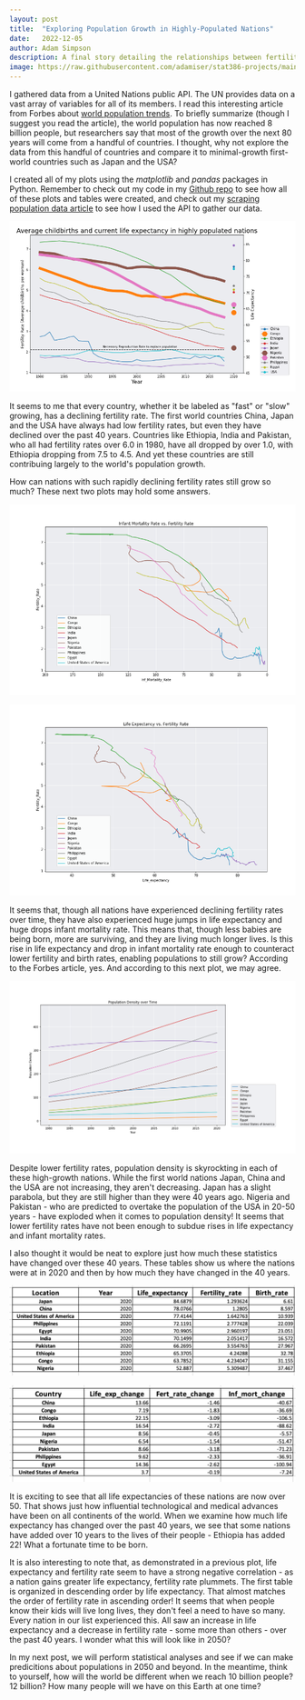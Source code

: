```yaml
---
layout: post
title:  "Exploring Population Growth in Highly-Populated Nations"
date:   2022-12-05
author: Adam Simpson
description: A final story detailing the relationships between fertility rate and life expectancy in some of the world's most populous and high-growth nations.
image: https://raw.githubusercontent.com/adamiser/stat386-projects/main/assets/images/population.jpeg
---
```


I gathered data from a United Nations public API. The UN provides data on a vast array of variables for all of its members. I read this interesting article from Forbes about [world population trends](https://www.forbes.com/sites/roberthart/2022/11/14/worlds-population-reaches-8-billion-this-week-heres-what-you-need-to-know/). To briefly summarize (though I suggest you read the article), the world population has now reached 8 billion people, but researchers say that most of the growth over the next 80 years will come from a handful of countries. I thought, why not explore the data from this handful of countries and compare it to minimal-growth first-world countries such as Japan and the USA? 

I created all of my plots using the *matplotlib* and *pandas* packages in Python. Remember to check out my code in my [Github repo](https://github.com/adamiser/WebScraping) to see how all of these plots and tables were created, and check out my [scraping population data article](https://adamiser.github.io/stat386-projects/2022/10/18/webScraping.html) to see how I used the API to gather our data.

![Data Story](https://raw.githubusercontent.com/adamiser/stat386-projects/main/assets/images/datastory.png)

It seems to me that every country, whether it be labeled as "fast" or "slow" growing, has a declining fertility rate. The first world countries China, Japan and the USA have always had low fertility rates, but even they have declined over the past 40 years. Countries like Ethiopia, India and Pakistan, who all had fertility rates over 6.0 in 1980, have all dropped by over 1.0, with Ethiopia dropping from 7.5 to 4.5. And yet these countries are still contribuing largely to the world's population growth. 

How can nations with such rapidly declining fertility rates still grow so much? These next two plots may hold some answers.

![Fertility Rate vs Infant Mortality Rate](https://raw.githubusercontent.com/adamiser/stat386-projects/main/assets/images/fert_rate_vs_inf_mort.png)

![Fertility Rate vs Life Expectancy](https://raw.githubusercontent.com/adamiser/stat386-projects/main/assets/images/fert_rate_vs_life_exp.png)

It seems that, though all nations have experienced declining fertility rates over time, they have also experienced huge jumps in life expectancy and huge drops infant mortality rate. This means that, though less babies are being born, more are surviving, and they are living much longer lives. Is this rise in life expectancy and drop in infant mortality rate enough to counteract lower fertility and birth rates, enabling populations to still grow? According to the Forbes article, yes. And according to this next plot, we may agree.

![Population Density over Time](https://raw.githubusercontent.com/adamiser/stat386-projects/main/assets/images/pop_dens_over_time.png)

Despite lower fertility rates, population density is skyrockting in each of these high-growth nations. While the first world nations Japan, China and the USA are not increasing, they aren't decreasing. Japan has a slight parabola, but they are still higher than they were 40 years ago. Nigeria and Pakistan - who are predicted to overtake the population of the USA in 20-50 years - have exploded when it comes to population density! It seems that lower fertility rates have not been enough to subdue rises in life expectancy and infant mortality rates.

I also thought it would be neat to explore just how much these statistics have changed over these 40 years. These tables show us where the nations were at in 2020 and then by how much they have changed in the 40 years.

![2020 Data](https://raw.githubusercontent.com/adamiser/stat386-projects/main/assets/images/2020_data.jpeg)

![Change](https://raw.githubusercontent.com/adamiser/stat386-projects/main/assets/images/change.jpeg)

It is exciting to see that all life expectancies of these nations are now over 50. That shows just how influential technological and medical advances have been on all continents of the world. When we examine how much life expectancy has changed over the past 40 years, we see that some nations have added over 10 years to the lives of their people - Ethiopia has added 22! What a fortunate time to be born.

It is also interesting to note that, as demonstrated in a previous plot, life expectancy and fertility rate seem to have a strong negative correlation - as a nation gains greater life expectancy, fertility rate plummets. The first table is organized in descending order by life expectancy. That almost matches the order of fertility rate in ascending order! It seems that when people know their kids will live long lives, they don't feel a need to have so many. Every nation in our list experienced this. All saw an increase in life expectancy and a decrease in fertility rate - some more than others - over the past 40 years. I wonder what this will look like in 2050?

In my next post, we will perform statistical analyses and see if we can make predicitions about populations in 2050 and beyond. In the meantime, think to yourself, how will the world be different when we reach 10 billion people? 12 billion? How many people will we have on this Earth at one time? 



